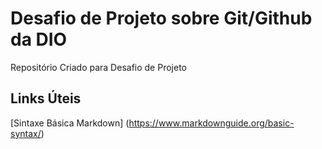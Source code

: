 # Desafio de Projeto sobre Git/Github da DIO
Repositório Criado para Desafio de Projeto 

## Links Úteis
[Sintaxe Básica Markdown] (https://www.markdownguide.org/basic-syntax/)
